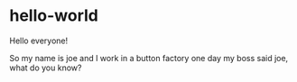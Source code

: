# hello-world

Hello everyone!

So my name is joe and I work in a button factory
one day my boss said joe, what do you know?
